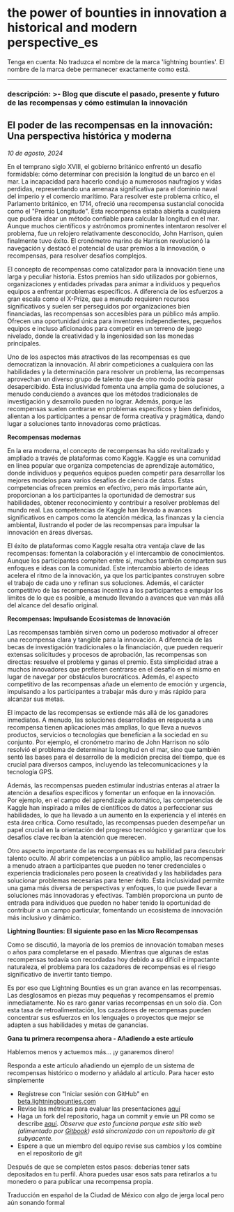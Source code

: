 # the power of bounties in innovation a historical and modern perspective\_es

Tenga en cuenta: No traduzca el nombre de la marca 'lightning bounties'. El nombre de la marca debe permanecer exactamente como está.

***

### descripción: >- Blog que discute el pasado, presente y futuro de las recompensas y cómo estimulan la innovación

## El poder de las recompensas en la innovación: Una perspectiva histórica y moderna

_10 de agosto, 2024_

En el temprano siglo XVIII, el gobierno británico enfrentó un desafío formidable: cómo determinar con precisión la longitud de un barco en el mar. La incapacidad para hacerlo condujo a numerosos naufragios y vidas perdidas, representando una amenaza significativa para el dominio naval del imperio y el comercio marítimo. Para resolver este problema crítico, el Parlamento británico, en 1714, ofreció una recompensa sustancial conocida como el "Premio Longitude". Esta recompensa estaba abierta a cualquiera que pudiera idear un método confiable para calcular la longitud en el mar. Aunque muchos científicos y astrónomos prominentes intentaron resolver el problema, fue un relojero relativamente desconocido, John Harrison, quien finalmente tuvo éxito. El cronómetro marino de Harrison revolucionó la navegación y destacó el potencial de usar premios a la innovación, o recompensas, para resolver desafíos complejos.

El concepto de recompensas como catalizador para la innovación tiene una larga y peculiar historia. Estos premios han sido utilizados por gobiernos, organizaciones y entidades privadas para animar a individuos y pequeños equipos a enfrentar problemas específicos. A diferencia de los esfuerzos a gran escala como el X-Prize, que a menudo requieren recursos significativos y suelen ser perseguidos por organizaciones bien financiadas, las recompensas son accesibles para un público más amplio. Ofrecen una oportunidad única para inventores independientes, pequeños equipos e incluso aficionados para competir en un terreno de juego nivelado, donde la creatividad y la ingeniosidad son las monedas principales.

Uno de los aspectos más atractivos de las recompensas es que democratizan la innovación. Al abrir competiciones a cualquiera con las habilidades y la determinación para resolver un problema, las recompensas aprovechan un diverso grupo de talento que de otro modo podría pasar desapercibido. Esta inclusividad fomenta una amplia gama de soluciones, a menudo conduciendo a avances que los métodos tradicionales de investigación y desarrollo pueden no lograr. Además, porque las recompensas suelen centrarse en problemas específicos y bien definidos, alientan a los participantes a pensar de forma creativa y pragmática, dando lugar a soluciones tanto innovadoras como prácticas.

**Recompensas modernas**

En la era moderna, el concepto de recompensas ha sido revitalizado y ampliado a través de plataformas como Kaggle. Kaggle es una comunidad en línea popular que organiza competencias de aprendizaje automático, donde individuos y pequeños equipos pueden competir para desarrollar los mejores modelos para varios desafíos de ciencia de datos. Estas competencias ofrecen premios en efectivo, pero más importante aún, proporcionan a los participantes la oportunidad de demostrar sus habilidades, obtener reconocimiento y contribuir a resolver problemas del mundo real. Las competencias de Kaggle han llevado a avances significativos en campos como la atención médica, las finanzas y la ciencia ambiental, ilustrando el poder de las recompensas para impulsar la innovación en áreas diversas.

El éxito de plataformas como Kaggle resalta otra ventaja clave de las recompensas: fomentan la colaboración y el intercambio de conocimientos. Aunque los participantes compiten entre sí, muchos también comparten sus enfoques e ideas con la comunidad. Este intercambio abierto de ideas acelera el ritmo de la innovación, ya que los participantes construyen sobre el trabajo de cada uno y refinan sus soluciones. Además, el carácter competitivo de las recompensas incentiva a los participantes a empujar los límites de lo que es posible, a menudo llevando a avances que van más allá del alcance del desafío original.

**Recompensas: Impulsando Ecosistemas de Innovación**

Las recompensas también sirven como un poderoso motivador al ofrecer una recompensa clara y tangible para la innovación. A diferencia de las becas de investigación tradicionales o la financiación, que pueden requerir extensas solicitudes y procesos de aprobación, las recompensas son directas: resuelve el problema y ganas el premio. Esta simplicidad atrae a muchos innovadores que prefieren centrarse en el desafío en sí mismo en lugar de navegar por obstáculos burocráticos. Además, el aspecto competitivo de las recompensas añade un elemento de emoción y urgencia, impulsando a los participantes a trabajar más duro y más rápido para alcanzar sus metas.

El impacto de las recompensas se extiende más allá de los ganadores inmediatos. A menudo, las soluciones desarrolladas en respuesta a una recompensa tienen aplicaciones más amplias, lo que lleva a nuevos productos, servicios o tecnologías que benefician a la sociedad en su conjunto. Por ejemplo, el cronómetro marino de John Harrison no sólo resolvió el problema de determinar la longitud en el mar, sino que también sentó las bases para el desarrollo de la medición precisa del tiempo, que es crucial para diversos campos, incluyendo las telecomunicaciones y la tecnología GPS.

Además, las recompensas pueden estimular industrias enteras al atraer la atención a desafíos específicos y fomentar un enfoque en la innovación. Por ejemplo, en el campo del aprendizaje automático, las competencias de Kaggle han inspirado a miles de científicos de datos a perfeccionar sus habilidades, lo que ha llevado a un aumento en la experiencia y el interés en esta área crítica. Como resultado, las recompensas pueden desempeñar un papel crucial en la orientación del progreso tecnológico y garantizar que los desafíos clave reciban la atención que merecen.

Otro aspecto importante de las recompensas es su habilidad para descubrir talento oculto. Al abrir competencias a un público amplio, las recompensas a menudo atraen a participantes que pueden no tener credenciales o experiencia tradicionales pero poseen la creatividad y las habilidades para solucionar problemas necesarias para tener éxito. Esta inclusividad permite una gama más diversa de perspectivas y enfoques, lo que puede llevar a soluciones más innovadoras y efectivas. También proporciona un punto de entrada para individuos que pueden no haber tenido la oportunidad de contribuir a un campo particular, fomentando un ecosistema de innovación más inclusivo y dinámico.

**Lightning Bounties: El siguiente paso en las Micro Recompensas**

Como se discutió, la mayoría de los premios de innovación tomaban meses o años para completarse en el pasado. Mientras que algunas de estas recompensas todavía son recordadas hoy debido a su difícil e impactante naturaleza, el problema para los cazadores de recompensas es el riesgo significativo de invertir tanto tiempo.

Es por eso que Lightning Bounties es un gran avance en las recompensas. Las desglosamos en piezas muy pequeñas y recompensamos el premio inmediatamente. No es raro ganar varias recompensas en un solo día. Con esta tasa de retroalimentación, los cazadores de recompensas pueden concentrar sus esfuerzos en los lenguajes o proyectos que mejor se adapten a sus habilidades y metas de ganancias.

**Gana tu primera recompensa ahora - Añadiendo a este artículo**

Hablemos menos y actuemos más... ¡y ganaremos dinero!

Responda a este artículo añadiendo un ejemplo de un sistema de recompensas histórico o moderno y añádalo al artículo. Para hacer esto simplemente

* Regístrese con "Iniciar sesión con GitHub" en [beta.lightningbounties.com](https://beta.lightningbounties.com)
* Revise las métricas para evaluar las presentaciones [aquí](https://github.com/MIT-Bitcoin-2024/demo-gitbook/issues/27)
* Haga un fork del repositorio, haga un commit y envíe un PR como se describe [aquí](https://docs.lightningbounties.com/docs/solve-a-bounty/working-on-the-bounty). _Observe que esto funciona porque este sitio web (alimentado por_ [_Gitbook_](https://www.gitbook.com/)_) está sincronizado con un repositorio de git subyacente._
* Espere a que un miembro del equipo revise sus cambios y los combine en el repositorio de git

Después de que se completen estos pasos: deberías tener sats depositados en tu perfil. Ahora puedes usar esos sats para retirarlos a tu monedero o para publicar una recompensa propia.

Traducción en español de la Ciudad de México con algo de jerga local pero aún sonando formal
